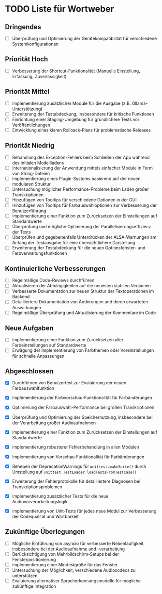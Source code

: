 # TODO Liste für Wortweber

## Dringendes
- [ ] Überprüfung und Optimierung der Gerätekompatibilität für verschiedene Systemkonfigurationen

## Priorität Hoch
- [ ] Verbesserung der Shortcut-Funktionalität (Manuelle Einstellung, Erfassung, Zuverlässigkeit)

## Priorität Mittel
- [ ] Implementierung zusätzlicher Module für die Ausgabe (z.B. Ollama-Unterstützung)
- [ ] Erweiterung der Testabdeckung, insbesondere für kritische Funktionen
- [ ] Einrichtung einer Staging-Umgebung für gründlichere Tests vor Veröffentlichungen
- [ ] Entwicklung eines klaren Rollback-Plans für problematische Releases

## Priorität Niedrig
- [ ] Behandlung des Exception-Fehlers beim Schließen der App während des initialen Modellladens
- [ ] Internationalisierung der Anwendung mittels einfacher Module in Form von String-Dateien
- [ ] Implementierung eines Plugin-Systems basierend auf der neuen modularen Struktur
- [ ] Untersuchung möglicher Performance-Probleme beim Laden großer Transkriptionen
- [ ] Hinzufügen von Tooltips für verschiedene Optionen in der GUI
- [ ] Hinzufügen von Tooltips für Farbauswahloptionen zur Verbesserung der Benutzerführung
- [ ] Implementierung einer Funktion zum Zurücksetzen der Einstellungen auf Standardwerte
- [ ] Überprüfung und mögliche Optimierung der Parallelisierungseffizienz der Tests
- [ ] Überprüfen und gegebenenfalls Unterdrücken der ALSA-Warnungen am Anfang der Testausgabe für eine übersichtlichere Darstellung
- [ ] Erweiterung der Testabdeckung für die neuen Optionsfenster- und Farbverwaltungsfunktionen

## Kontinuierliche Verbesserungen
- [ ] Regelmäßige Code-Reviews durchführen
- [ ] Aktualisieren der Abhängigkeiten auf die neuesten stabilen Versionen
- [ ] Verbesserte Dokumentation zur neuen Struktur der Textoperationen im Backend
- [ ] Detailliertere Dokumentation von Änderungen und deren erwarteten Auswirkungen
- [ ] Regelmäßige Überprüfung und Aktualisierung der Kommentare im Code

## Neue Aufgaben
- [ ] Implementierung einer Funktion zum Zurücksetzen aller Farbeinstellungen auf Standardwerte
- [ ] Erwägung der Implementierung von Farbthemen oder Voreinstellungen für schnelle Anpassungen

## Abgeschlossen
- [x] Durchführen von Benutzertest zur Evaluierung der neuen Farbauswahlfunktion
- [x] Implementierung der Farbvorschau-Funktionalität für Farbänderungen
- [x] Optimierung der Farbauswahl-Performance bei großen Transkriptionen
- [x] Überprüfung und Optimierung der Speichernutzung, insbesondere bei der Verarbeitung großer Audioaufnahmen
- [x] Implementierung einer Funktion zum Zurücksetzen der Einstellungen auf Standardwerte
- [x] Implementierung robusterer Fehlerbehandlung in allen Modulen
- [x] Implementierung von Vorschau-Funktionalität für Farbänderungen
- [x] Beheben der DeprecationWarnings für `unittest.makeSuite()` durch Umstellung auf `unittest.TestLoader.loadTestsFromTestCase()`
- [x] Erweiterung der Fehlerprotokolle für detailliertere Diagnosen bei Transkriptionsproblemen
- [x] Implementierung zusätzlicher Tests für die neue Audiovorverarbeitungslogik
- [x] Implementierung von Unit-Tests für jedes neue Modul zur Verbesserung der Codequalität und Wartbarkeit


## Zukünftige Überlegungen
- [ ] Mögliche Einführung von asyncio für verbesserte Nebenläufigkeit, insbesondere bei der Audioaufnahme und -verarbeitung
- [ ] Berücksichtigung von Mehrbildschirm-Setups bei der Fensterpositionierung
- [ ] Implementierung einer Mindestgröße für das Fenster
- [ ] Untersuchung der Möglichkeit, verschiedene Audiocodecs zu unterstützen
- [ ] Evaluierung alternativer Spracherkennungsmodelle für mögliche zukünftige Integration
